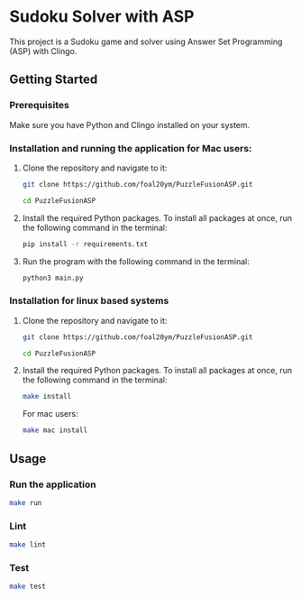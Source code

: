 # Sudoku Solver with ASP

This project is a Sudoku game and solver using Answer Set Programming (ASP) with Clingo.

## Getting Started

### Prerequisites

Make sure you have Python and Clingo installed on your system.

### Installation and running the application for Mac users:
1. Clone the repository and navigate to it:

    ```sh
    git clone https://github.com/foal20ym/PuzzleFusionASP.git
    ```

    ```sh
    cd PuzzleFusionASP
    ```

2. Install the required Python packages. To install all packages at once, run the following command in the terminal:
    ```sh
    pip install -r requirements.txt
    ```

3. Run the program with the following command in the terminal:
    ```sh
    python3 main.py
    ```

### Installation for linux based systems

1. Clone the repository and navigate to it:

    ```sh
    git clone https://github.com/foal20ym/PuzzleFusionASP.git
    ```

    ```sh
    cd PuzzleFusionASP
    ```

2. Install the required Python packages. To install all packages at once, run the following command in the terminal:

    ```sh
    make install
    ```

    For mac users:

    ```sh
    make mac install
    ```

## Usage

### Run the application

```sh
make run
```

### Lint

```sh
make lint
```

### Test

```sh
make test
```
